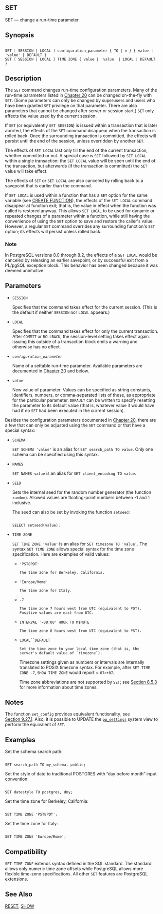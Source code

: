 ## SET

SET — change a run-time parameter

## Synopsis

```

SET [ SESSION | LOCAL ] configuration_parameter { TO | = } { value | 'value' | DEFAULT }
SET [ SESSION | LOCAL ] TIME ZONE { value | 'value' | LOCAL | DEFAULT }
```

## Description

The `SET` command changes run-time configuration parameters. Many of the run-time parameters listed in [Chapter 20](runtime-config "Chapter 20. Server Configuration") can be changed on-the-fly with `SET`. (Some parameters can only be changed by superusers and users who have been granted `SET` privilege on that parameter. There are also parameters that cannot be changed after server or session start.) `SET` only affects the value used by the current session.

If `SET` (or equivalently `SET SESSION`) is issued within a transaction that is later aborted, the effects of the `SET` command disappear when the transaction is rolled back. Once the surrounding transaction is committed, the effects will persist until the end of the session, unless overridden by another `SET`.

The effects of `SET LOCAL` last only till the end of the current transaction, whether committed or not. A special case is `SET` followed by `SET LOCAL` within a single transaction: the `SET LOCAL` value will be seen until the end of the transaction, but afterwards (if the transaction is committed) the `SET` value will take effect.

The effects of `SET` or `SET LOCAL` are also canceled by rolling back to a savepoint that is earlier than the command.

If `SET LOCAL` is used within a function that has a `SET` option for the same variable (see [CREATE FUNCTION](sql-createfunction "CREATE FUNCTION")), the effects of the `SET LOCAL` command disappear at function exit; that is, the value in effect when the function was called is restored anyway. This allows `SET LOCAL` to be used for dynamic or repeated changes of a parameter within a function, while still having the convenience of using the `SET` option to save and restore the caller's value. However, a regular `SET` command overrides any surrounding function's `SET` option; its effects will persist unless rolled back.

### Note

In PostgreSQL versions 8.0 through 8.2, the effects of a `SET LOCAL` would be canceled by releasing an earlier savepoint, or by successful exit from a PL/pgSQL exception block. This behavior has been changed because it was deemed unintuitive.

## Parameters

* `SESSION`

    Specifies that the command takes effect for the current session. (This is the default if neither `SESSION` nor `LOCAL` appears.)

* `LOCAL`

    Specifies that the command takes effect for only the current transaction. After `COMMIT` or `ROLLBACK`, the session-level setting takes effect again. Issuing this outside of a transaction block emits a warning and otherwise has no effect.

* *`configuration_parameter`*

    Name of a settable run-time parameter. Available parameters are documented in [Chapter 20](runtime-config "Chapter 20. Server Configuration") and below.

* *`value`*

    New value of parameter. Values can be specified as string constants, identifiers, numbers, or comma-separated lists of these, as appropriate for the particular parameter. `DEFAULT` can be written to specify resetting the parameter to its default value (that is, whatever value it would have had if no `SET` had been executed in the current session).

Besides the configuration parameters documented in [Chapter 20](runtime-config "Chapter 20. Server Configuration"), there are a few that can only be adjusted using the `SET` command or that have a special syntax:

* `SCHEMA`

    `SET SCHEMA 'value'` is an alias for `SET search_path TO value`. Only one schema can be specified using this syntax.

* `NAMES`

    `SET NAMES value` is an alias for `SET client_encoding TO value`.

* `SEED`

    Sets the internal seed for the random number generator (the function `random`). Allowed values are floating-point numbers between -1 and 1 inclusive.

    The seed can also be set by invoking the function `setseed`:

    ```

    SELECT setseed(value);
    ```

* `TIME ZONE`

    `SET TIME ZONE 'value'` is an alias for `SET timezone TO 'value'`. The syntax `SET TIME ZONE` allows special syntax for the time zone specification. Here are examples of valid values:

  * `'PST8PDT'`

        The time zone for Berkeley, California.

  * `'Europe/Rome'`

        The time zone for Italy.

  * `-7`

        The time zone 7 hours west from UTC (equivalent to PDT). Positive values are east from UTC.

  * `INTERVAL '-08:00' HOUR TO MINUTE`

        The time zone 8 hours west from UTC (equivalent to PST).

  * `LOCAL``DEFAULT`

        Set the time zone to your local time zone (that is, the server's default value of `timezone`).

    Timezone settings given as numbers or intervals are internally translated to POSIX timezone syntax. For example, after `SET TIME ZONE -7`, `SHOW TIME ZONE` would report `<-07>+07`.

    Time zone abbreviations are not supported by `SET`; see [Section 8.5.3](datatype-datetime#DATATYPE-TIMEZONES "8.5.3. Time Zones") for more information about time zones.

## Notes

The function `set_config` provides equivalent functionality; see [Section 9.27.1](functions-admin#FUNCTIONS-ADMIN-SET "9.27.1. Configuration Settings Functions"). Also, it is possible to UPDATE the [`pg_settings`](view-pg-settings "54.24. pg_settings") system view to perform the equivalent of `SET`.

## Examples

Set the schema search path:

```

SET search_path TO my_schema, public;
```

Set the style of date to traditional POSTGRES with “day before month” input convention:

```

SET datestyle TO postgres, dmy;
```

Set the time zone for Berkeley, California:

```

SET TIME ZONE 'PST8PDT';
```

Set the time zone for Italy:

```

SET TIME ZONE 'Europe/Rome';
```

## Compatibility

`SET TIME ZONE` extends syntax defined in the SQL standard. The standard allows only numeric time zone offsets while PostgreSQL allows more flexible time-zone specifications. All other `SET` features are PostgreSQL extensions.

## See Also

[RESET](sql-reset "RESET"), [SHOW](sql-show "SHOW")